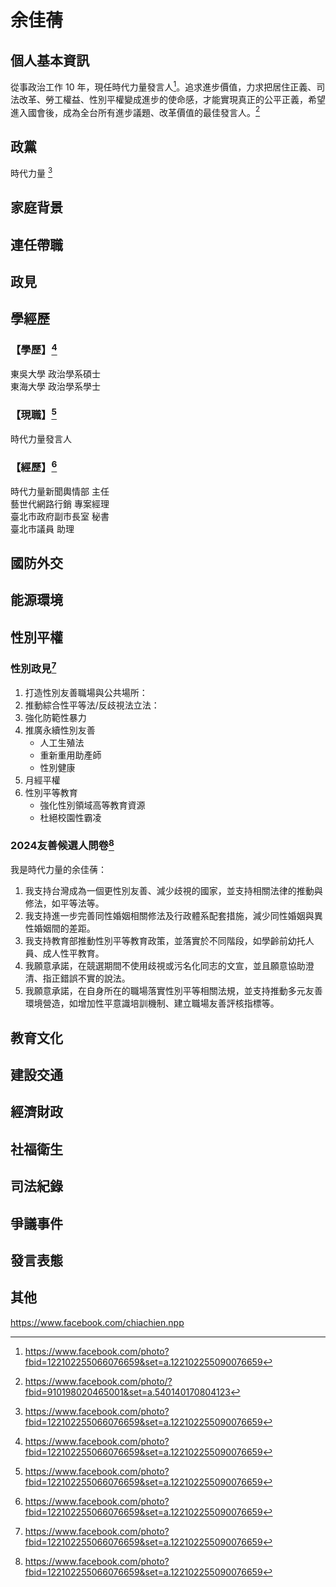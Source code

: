 # 余佳蒨

## 個人基本資訊

從事政治工作 10 年，現任時代力量發言人[^1]。追求進步價值，力求把居住正義、司法改革、勞工權益、性別平權變成進步的使命感，才能實現真正的公平正義，希望進入國會後，成為全台所有進步議題、改革價值的最佳發言人。[^2]

[^1]: https://www.facebook.com/photo?fbid=122102255066076659&set=a.122102255090076659
[^2]: https://www.facebook.com/photo/?fbid=910198020465001&set=a.540140170804123

## 政黨

時代力量 [^1]

[^1]: https://www.facebook.com/photo.php?fbid=918048556346614&set=pb.100044244348432.-2207520000&type=3

## 家庭背景

## 連任帶職

## 政見

## 學經歷

### 【學歷】[^1]
東吳大學 政治學系碩士
<br>
東海大學 政治學系學士

### 【現職】[^1]
時代力量發言人

### 【經歷】[^1]
時代力量新聞輿情部 主任
<br>
藝世代網路行銷 專案經理
<br>
臺北市政府副市長室 秘書
<br>
臺北市議員 助理

[^1]: https://www.newpowerparty.tw/campaign

## 國防外交

## 能源環境

## 性別平權

### 性別政見[^1]

1. 打造性別友善職場與公共場所：
1. 推動綜合性平等法/反歧視法立法：
1. 強化防範性暴力
1. 推廣永續性別友善
    - 人工生殖法
    - 重新重用助產師
    - 性別健康
1. 月經平權
1. 性別平等教育
    - 強化性別領域高等教育資源
    - 杜絕校園性霸凌

### 2024友善候選人問卷[^1]

我是時代力量的余佳蒨：

1. 我支持台灣成為一個更性別友善、減少歧視的國家，並支持相關法律的推動與修法，如平等法等。
1. 我支持進一步完善同性婚姻相關修法及行政體系配套措施，減少同性婚姻與異性婚姻間的差距。
1. 我支持教育部推動性別平等教育政策，並落實於不同階段，如學齡前幼托人員、成人性平教育。
1. 我願意承諾，在競選期間不使用歧視或污名化同志的文宣，並且願意協助澄清、指正錯誤不實的說法。
1. 我願意承諾，在自身所在的職場落實性別平等相關法規，並支持推動多元友善環境營造，如增加性平意識培訓機制、建立職場友善評核指標等。

[^1]: https://pridewatch.tw/candidate/jiaqiannpp

## 教育文化

## 建設交通

## 經濟財政

## 社福衛生

## 司法紀錄

## 爭議事件

## 發言表態

## 其他

https://www.facebook.com/chiachien.npp